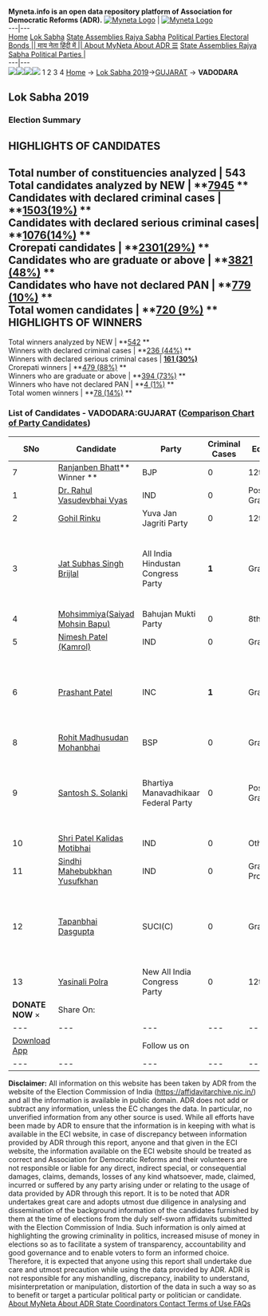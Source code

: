 **Myneta.info is an open data repository platform of Association for Democratic Reforms (ADR).**
[![Myneta Logo](https://www.myneta.info/lib/img/myneta-logo.png)](https://www.myneta.info/) | [![Myneta Logo](https://www.myneta.info/lib/img/adr-logo.png)](https://adrindia.org)  
---|---  
[Home](https://www.myneta.info/) [Lok Sabha](https://www.myneta.info/#ls "Lok Sabha") [ State Assemblies ](https://www.myneta.info/#sa "State Assemblies") [Rajya Sabha](https://www.myneta.info/#rs "Rajya Sabha") [Political Parties ](https://www.myneta.info/party "Political Parties") [ Electoral Bonds ](https://www.myneta.info/electoral_bonds "Electoral Bonds") [ || माय नेता हिंदी में || ](https://translate.google.co.in/translate?prev=hp&hl=en&js=y&u=www.myneta.info&sl=en&tl=hi&history_state0=) [ About MyNeta ](https://adrindia.org/content/about-myneta) [ About ADR ](https://adrindia.org/about-adr/who-we-are) [☰](javascript:void\(0\))
[ State Assemblies ](https://www.myneta.info/#sa "State Assemblies") [ Rajya Sabha ](https://www.myneta.info/#rs "Rajya Sabha") [ Political Parties ](https://www.myneta.info/party "Political Parties")
|   
---|---  
![](https://www.myneta.info/lib/img/banner/banner-1.png)![](https://www.myneta.info/lib/img/banner/banner-2.png)![](https://www.myneta.info/lib/img/banner/banner-3.png)![](https://www.myneta.info/lib/img/banner/banner-4.png)
1  2  3  4 
[Home](https://www.myneta.info/) → [Lok Sabha 2019](https://www.myneta.info/LokSabha2019/)→[GUJARAT](https://www.myneta.info/LokSabha2019/index.php?action=show_constituencies&state_id=39) → **VADODARA**
### 
## Lok Sabha 2019
###  Election Summary 
HIGHLIGHTS OF CANDIDATES  
---  
Total number of constituencies analyzed |  543   
Total candidates analyzed by NEW | **[7945](https://www.myneta.info/LokSabha2019/index.php?action=summary&subAction=candidates_analyzed&sort=candidate#summary) **  
Candidates with declared criminal cases | **[1503(19%)](https://www.myneta.info/LokSabha2019/index.php?action=summary&subAction=crime&sort=candidate#summary) **  
Candidates with declared serious criminal cases| **[1076(14%)](https://www.myneta.info/LokSabha2019/index.php?action=summary&subAction=serious_crime&sort=candidate#summary) **  
Crorepati candidates | **[2301(29%)](https://www.myneta.info/LokSabha2019/index.php?action=summary&subAction=crorepati&sort=candidate#summary) **  
Candidates who are graduate or above | **[3821 (48%)](https://www.myneta.info/LokSabha2019/index.php?action=summary&subAction=education&sort=candidate#summary) **  
Candidates who have not declared PAN | **[779 (10%)](https://www.myneta.info/LokSabha2019/index.php?action=summary&subAction=without_pan&sort=candidate#summary) **  
Total women candidates | **[720 (9%)](https://www.myneta.info/LokSabha2019/index.php?action=summary&subAction=women_candidate&sort=candidate#summary) **  
HIGHLIGHTS OF WINNERS  
---  
Total winners analyzed by NEW | **[542](https://www.myneta.info/LokSabha2019/index.php?action=summary&subAction=winner_analyzed&sort=candidate#summary) **  
Winners with declared criminal cases | **[236 (44%)](https://www.myneta.info/LokSabha2019/index.php?action=summary&subAction=winner_crime&sort=candidate#summary) **  
Winners with declared serious criminal cases | **[161 (30%)](https://www.myneta.info/LokSabha2019/index.php?action=summary&subAction=winner_serious_crime&sort=candidate#summary)**  
Crorepati winners | **[479 (88%)](https://www.myneta.info/LokSabha2019/index.php?action=summary&subAction=winner_crorepati&sort=candidate#summary) **  
Winners who are graduate or above | **[394 (73%)](https://www.myneta.info/LokSabha2019/index.php?action=summary&subAction=winner_education&sort=candidate#summary) **  
Winners who have not declared PAN | **[4 (1%)](https://www.myneta.info/LokSabha2019/index.php?action=summary&subAction=winner_without_pan&sort=candidate#summary) **  
Total women winners | **[78 (14%)](https://www.myneta.info/LokSabha2019/index.php?action=summary&subAction=winner_women&sort=candidate#summary) **  
### List of Candidates - VADODARA:GUJARAT ([Comparison Chart of Party Candidates](https://www.myneta.info/LokSabha2019/comparisonchart.php?constituency_id=562))
SNo | Candidate| Party| Criminal Cases| Education| Age| Total Assets| Liabilities  
---|---|---|---|---|---|---|---  
7  | [Ranjanben Bhatt](https://www.myneta.info/LokSabha2019/candidate.php?candidate_id=8506)** Winner ** | BJP | 0 | 12th Pass| 56 | Rs 2,94,26,428 ~ 2 Crore+ | Rs 0 ~   
1  | [Dr. Rahul Vasudevbhai Vyas](https://www.myneta.info/LokSabha2019/candidate.php?candidate_id=8784) | IND | 0 | Post Graduate| 39 | Rs 2,09,24,425 ~ 2 Crore+ | Rs 83,89,504 ~ 83 Lacs+  
2  | [Gohil Rinku](https://www.myneta.info/LokSabha2019/candidate.php?candidate_id=8787) | Yuva Jan Jagriti Party | 0 | 12th Pass| 32 | Rs 28,99,350 ~ 28 Lacs+ | Rs 14,00,000 ~ 14 Lacs+  
3  | [Jat Subhas Singh Brijlal](https://www.myneta.info/LokSabha2019/candidate.php?candidate_id=10342) | All India Hindustan Congress Party | **1** | Graduate| 36 | ![](https://myneta.info/image_v2.php?myneta_folder=LokSabha2019&candidate_id=10342&col=ta) | ![](https://myneta.info/image_v2.php?myneta_folder=LokSabha2019&candidate_id=10342&col=lia)  
4  | [Mohsimmiya(Saiyad Mohsin Bapu)](https://www.myneta.info/LokSabha2019/candidate.php?candidate_id=10343) | Bahujan Mukti Party | 0 | 8th Pass| 58 | Rs 21,36,583 ~ 21 Lacs+ | Rs 0 ~   
5  | [Nimesh Patel (Kamrol)](https://www.myneta.info/LokSabha2019/candidate.php?candidate_id=10345) | IND | 0 | Graduate| 33 | Rs 26,79,190 ~ 26 Lacs+ | Rs 30,22,000 ~ 30 Lacs+  
6  | [Prashant Patel](https://www.myneta.info/LokSabha2019/candidate.php?candidate_id=7708) | INC | **1** | Graduate| 44 | ![](https://myneta.info/image_v2.php?myneta_folder=LokSabha2019&candidate_id=7708&col=ta) | ![](https://myneta.info/image_v2.php?myneta_folder=LokSabha2019&candidate_id=7708&col=lia)  
8  | [Rohit Madhusudan Mohanbhai](https://www.myneta.info/LokSabha2019/candidate.php?candidate_id=8001) | BSP | 0 | Graduate| 53 | Rs 90,24,000 ~ 90 Lacs+ | Rs 50,000 ~ 50 Thou+  
9  | [Santosh S. Solanki](https://www.myneta.info/LokSabha2019/candidate.php?candidate_id=10344) | Bhartiya Manavadhikaar Federal Party | 0 | Post Graduate| 30 | ![](https://myneta.info/image_v2.php?myneta_folder=LokSabha2019&candidate_id=10344&col=ta) | ![](https://myneta.info/image_v2.php?myneta_folder=LokSabha2019&candidate_id=10344&col=lia)  
10  | [Shri Patel Kalidas Motibhai](https://www.myneta.info/LokSabha2019/candidate.php?candidate_id=8786) | IND | 0 | Others| 65 | Rs 1,49,94,000 ~ 1 Crore+ | Rs 0 ~   
11  | [Sindhi Mahebubkhan Yusufkhan](https://www.myneta.info/LokSabha2019/candidate.php?candidate_id=8785) | IND | 0 | Graduate Professional| 44 | Rs 26,51,000 ~ 26 Lacs+ | Rs 0 ~   
12  | [Tapanbhai Dasgupta](https://www.myneta.info/LokSabha2019/candidate.php?candidate_id=8781) | SUCI(C) | 0 | Graduate| 54 | ![](https://myneta.info/image_v2.php?myneta_folder=LokSabha2019&candidate_id=8781&col=ta) | ![](https://myneta.info/image_v2.php?myneta_folder=LokSabha2019&candidate_id=8781&col=lia)  
13  | [Yasinali Polra](https://www.myneta.info/LokSabha2019/candidate.php?candidate_id=8782) | New All India Congress Party | 0 | 12th Pass| 47 | Rs 33,63,000 ~ 33 Lacs+ | Rs 20,14,250 ~ 20 Lacs+  
|  **DONATE NOW** × |  Share On:  | [](https://api.whatsapp.com/send?text=https%3A%2F%2Fmyneta.info%2Fpunjab2022%2Findex.php%3Faction%3Dshow_constituencies%26state_id%3D19) | [](https://www.facebook.com/sharer/sharer.php?u=https%3A%2F%2Fmyneta.info%2Fpunjab2022%2Findex.php%3Faction%3Dshow_constituencies%26state_id%3D19) | [](https://twitter.com/share?url=https%3A%2F%2Fmyneta.info%2Fpunjab2022%2Findex.php%3Faction%3Dshow_constituencies%26state_id%3D19)  
---|---|---|---|---  
| [ Download App ](https://play.google.com/store/apps/details?id=com.webrosoft.myneta1&pcampaignid=pcampaignidMKT-Other-global-all-co-prtnr-py-PartBadge-Mar2515-1) | [](https://play.google.com/store/apps/details?id=com.webrosoft.myneta1&pcampaignid=pcampaignidMKT-Other-global-all-co-prtnr-py-PartBadge-Mar2515-1) |  Follow us on  | [](https://www.facebook.com/adrindia.org/) | [](https://twitter.com/adrspeaks) | [](https://groups.google.com/g/national-election-watch?hl=en&pli=1) | [](https://www.instagram.com/adrspeaks/) | [](https://www.youtube.com/user/adrspeaks) | [](https://sharechat.com/profile/adrspeaks)  
---|---|---|---|---|---|---|---|---  
**Disclaimer:** All information on this website has been taken by ADR from the website of the Election Commission of India (https://affidavitarchive.nic.in/) and all the information is available in public domain. ADR does not add or subtract any information, unless the EC changes the data. In particular, no unverified information from any other source is used. While all efforts have been made by ADR to ensure that the information is in keeping with what is available in the ECI website, in case of discrepancy between information provided by ADR through this report, anyone and that given in the ECI website, the information available on the ECI website should be treated as correct and Association for Democratic Reforms and their volunteers are not responsible or liable for any direct, indirect special, or consequential damages, claims, demands, losses of any kind whatsoever, made, claimed, incurred or suffered by any party arising under or relating to the usage of data provided by ADR through this report. It is to be noted that ADR undertakes great care and adopts utmost due diligence in analysing and dissemination of the background information of the candidates furnished by them at the time of elections from the duly self-sworn affidavits submitted with the Election Commission of India. Such information is only aimed at highlighting the growing criminality in politics, increased misuse of money in elections so as to facilitate a system of transparency, accountability and good governance and to enable voters to form an informed choice. Therefore, it is expected that anyone using this report shall undertake due care and utmost precaution while using the data provided by ADR. ADR is not responsible for any mishandling, discrepancy, inability to understand, misinterpretation or manipulation, distortion of the data in such a way so as to benefit or target a particular political party or politician or candidate. 
[ About MyNeta ](https://adrindia.org/content/about-myneta) [ About ADR ](https://adrindia.org/about-adr/who-we-are) [ State Coordinators ](https://adrindia.org/about-adr/state-coordinators) [ Contact ](https://adrindia.org/contact-us) [ Terms of Use ](https://adrindia.org/content/adr-terms-use) [ FAQs ](https://adrindia.org/content/faqs)
